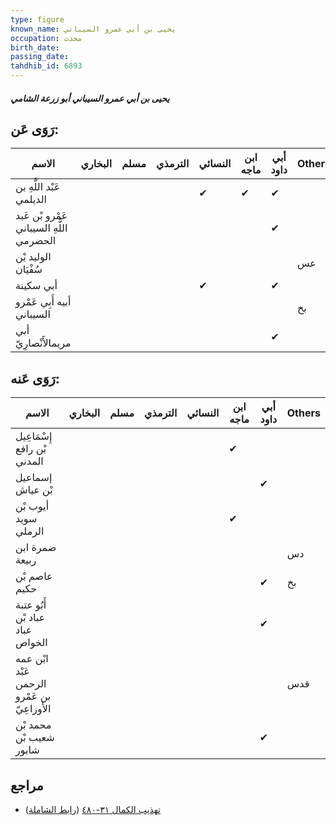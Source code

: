 ```yaml
---
type: figure
known_name: يحيى بن أبي عمرو السيباني
occupation: محدث
birth_date:
passing_date:
tahdhib_id: 6893
---
```

##### يحيى بن أبي عمرو السيباني أبو زرعة الشامي

## رَوَى عَن:
| الاسم                                    | البخاري | مسلم | الترمذي | النسائي | ابن ماجه | أبي داود | Others |
| ---------------------------------------- | ------- | ---- | ------- | ------- | -------- | -------- | ------ |
| عَبْد اللَّهِ بن الديلمي                 |         |      |         | ✔       | ✔        | ✔        |        |
| عَمْرو بْن عَبد اللَّهِ السيباني الحضرمي |         |      |         |         |          | ✔        |        |
| الوليد بْن سُفْيَان                      |         |      |         |         |          |          | عس     |
| أبي سكينة                                |         |      |         | ✔       |          | ✔        |        |
| أبيه أَبِي عَمْرو السيباني               |         |      |         |         |          |          | بخ     |
| أبي مريمالأَنْصارِيّ                     |         |      |         |         |          | ✔        |        |
## رَوَى عَنه:
| الاسم                                       | البخاري | مسلم | الترمذي | النسائي | ابن ماجه | أبي داود | Others |
| ------------------------------------------- | ------- | ---- | ------- | ------- | -------- | -------- | ------ |
| إِسْمَاعِيل بْن رافع المدني                 |         |      |         |         | ✔        |          |        |
| إسماعيل بْن عياش                            |         |      |         |         |          | ✔        |        |
| أيوب بْن سويد الرملي                        |         |      |         |         | ✔        |          |        |
| ضمرة ابن ربيعة                              |         |      |         |         |          |          | دس     |
| عاصم بْن حكيم                               |         |      |         |         |          | ✔        | بخ     |
| أَبُو عتبة عباد بْن عباد الخواص             |         |      |         |         |          | ✔        |        |
| ابْن عمه عَبْد الرحمن بن عَمْرو الأَوزاعِيّ |         |      |         |         |          |          | قدس    |
| محمد بْن شعيب بْن شابور                     |         |      |         |         |          | ✔        |        |
## مراجع
- [تهذيب الكمال ٣١-٤٨٠](obsidian://open?vault=Tahdhib-al-Kamal&file=Figures/٦٨٩٣-يحيى%20بن%20أبي%20عمرو%20السيباني%20أبو%20زرعة%20الشامي) ([رابط الشاملة](https://shamela.ws/book/3722/17028))